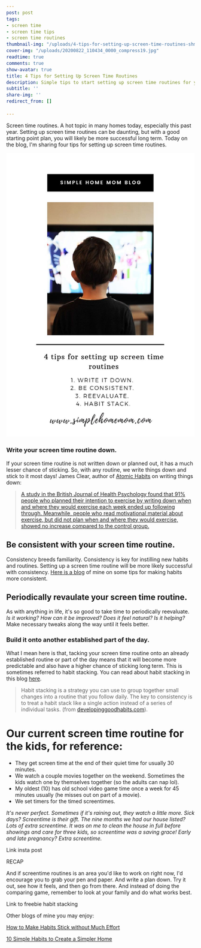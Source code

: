 ```yaml
---
post: post
tags:
- screen time
- screen time tips
- screen time routines
thumbnail-img: "/uploads/4-tips-for-setting-up-screen-time-routines-shm.jpg"
cover-img: "/uploads/20200822_110434_0000_compress19.jpg"
readtime: true
comments: true
show-avatar: true
title: 4 Tips for Setting Up Screen Time Routines
description: Simple tips to start setting up screen time routines for your family.
subtitle: ''
share-img: ''
redirect_from: []

---
```

Screen time routines. A hot topic in many homes today, especially this past year. Setting up screen time routines can be daunting, but with a good starting point plan, you will likely be more successful long term. Today on the blog, I'm sharing four tips for setting up screen time routines.

![A picture of a boy watching TV.](/uploads/4-tips-for-setting-up-screen-time-routines-shm.jpg "4 tips for setting up screen time routines SHM")

### Write your screen time routine down.

If your screen time routine is not written down or planned out, it has a much lesser chance of sticking. So, with any routine, we write things down and stick to it most days! James Clear, author of [Atomic Habits](https://jamesclear.com/atomic-habits) on writing things down:

> [A study in the British Journal of Health Psychology found that 91% people who planned their intention to exercise by writing down when and where they would exercise each week ended up following through. Meanwhile, people who read motivational material about exercise, but did not plan when and where they would exercise, showed no increase compared to the control group. ](https://jamesclear.com/implementation-intentions)

## Be consistent with your screen time routine.

Consistency breeds familiarity. Consistency is key for instilling new habits and routines. Setting up a screen time routine will be more likely successful with consistency. [Here is a blog](https://www.simplehomemom.com/how-to-make-a-plan-to-take-back-your-habits-or-instill-new-ones/) of mine on some tips for making habits more consistent.

## Periodically revaulate your screen time routine.

As with anything in life, it's so good to take time to periodically reevaluate. _Is it working? How can it be improved? Does it feel natural? Is it helping?_ Make necessary tweaks along the way until it feels better.

### Build it onto another established part of the day. 

What I mean here is that, tacking your screen time routine onto an already established routine or part of the day means that it will become more predictable and also have a higher chance of sticking long term. This is sometimes referred to habit stacking. You can read about habit stacking in this blog [here](https://www.simplehomemom.com/how-to-make-habits-stick-without-much-effort/).

> Habit stacking is a strategy you can use to group together small changes into a routine that you follow daily. The key to consistency is to treat a habit stack like a single action instead of a series of individual tasks. (from [developinggoodhabits.com](http://www.developinggoodhabits.com/)).

# Our current screen time routine for the kids, for reference:

* They get screen time at the end of their quiet time for usually 30 minutes.
* We watch a couple movies together on the weekend. Sometimes the kids watch one by themselves together (so the adults can nap lol).
* My oldest (10) has old school video game time once a week for 45 minutes usually (he misses out on part of a movie).
* We set timers for the timed screentimes.

_It's never perfect. Sometimes if it's raining out, they watch a little more. Sick days? Screentime is their gift. The nine months we had our house listed? Lots of extra screentime. It was on me to clean the house in full before showings and care for three kids, so screentime was a saving grace! Early and late pregnancy? Extra screentime._

Link insta post

RECAP

And if screentime routines is an area you'd like to work on right now, I'd encourage you to grab your pen and paper. And write a plan down. Try it out, see how it feels, and then go from there. And instead of doing the comparing game, remember to look at your family and do what works best.

Link to freebie habit stacking

Other blogs of mine you may enjoy:

[How to Make Habits Stick without Much Effort](https://www.simplehomemom.com/how-to-make-habits-stick-without-much-effort/)

[10 Simple Habits to Create a Simpler Home](https://www.simplehomemom.com/10-simple-habits-to-create-a-simpler-home/)